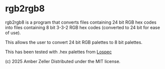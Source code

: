 # rgb2rgb8

rgb2rgb8 is a program that converts files containing 24 bit RGB hex codes into files containing 8 bit 3-3-2 RGB hex codes (converted to 24 bit for ease of use).

This allows the user to convert 24 bit RGB palettes to 8 bit palettes.

This has been tested with .hex palettes from [Lospec](https://lospec.com/palette-list)

(c) 2025 Amber Zeller
Distributed under the MIT license.
